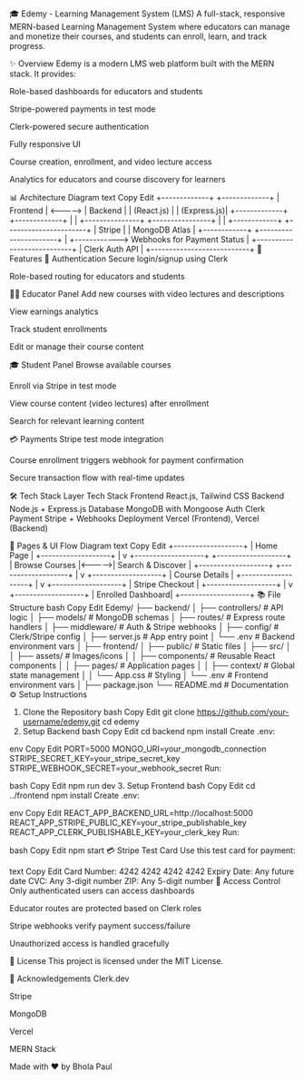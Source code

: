 🎓 Edemy - Learning Management System (LMS)
A full-stack, responsive MERN-based Learning Management System where educators can manage and monetize their courses, and students can enroll, learn, and track progress.

✨ Overview
Edemy is a modern LMS web platform built with the MERN stack. It provides:

Role-based dashboards for educators and students

Stripe-powered payments in test mode

Clerk-powered secure authentication

Fully responsive UI

Course creation, enrollment, and video lecture access

Analytics for educators and course discovery for learners

📊 Architecture Diagram
text
Copy
Edit
              +-------------+          +-------------+
              |   Frontend  |  <-----> |   Backend   |
              |  (React.js) |          | (Express.js)|
              +-------------+          +-------------+
                     |                        |
     +---------------+                        +----------------+
     |                                                        |
+------------+                                    +----------------------+
|   Stripe   |                                    |     MongoDB Atlas     |
+------------+                                    +----------------------+
     |
     +------------>  Webhooks for Payment Status
                     |
         +---------------------------+
         |       Clerk Auth API      |
         +---------------------------+
🚀 Features
🔐 Authentication
Secure login/signup using Clerk

Role-based routing for educators and students

🧑‍🏫 Educator Panel
Add new courses with video lectures and descriptions

View earnings analytics

Track student enrollments

Edit or manage their course content

🎓 Student Panel
Browse available courses

Enroll via Stripe in test mode

View course content (video lectures) after enrollment

Search for relevant learning content

💳 Payments
Stripe test mode integration

Course enrollment triggers webhook for payment confirmation

Secure transaction flow with real-time updates

🛠️ Tech Stack
Layer	Tech Stack
Frontend	React.js, Tailwind CSS
Backend	Node.js + Express.js
Database	MongoDB with Mongoose
Auth	Clerk
Payment	Stripe + Webhooks
Deployment	Vercel (Frontend), Vercel (Backend)

🧾 Pages & UI Flow Diagram
text
Copy
Edit
+-------------------+
|   Home Page       |
+-------------------+
         |
         v
+-------------------+       +-------------------+
| Browse Courses    |<----->| Search & Discover |
+-------------------+       +-------------------+
         |
         v
+-------------------+
| Course Details     |
+-------------------+
         |
         v
+-------------------+
| Stripe Checkout   |
+-------------------+
         |
         v
+-------------------+
| Enrolled Dashboard|
+-------------------+
📚 File Structure
bash
Copy
Edit
Edemy/
├── backend/
│   ├── controllers/        # API logic
│   ├── models/             # MongoDB schemas
│   ├── routes/             # Express route handlers
│   ├── middleware/         # Auth & Stripe webhooks
│   ├── config/             # Clerk/Stripe config
│   ├── server.js           # App entry point
│   └── .env                # Backend environment vars
│
├── frontend/
│   ├── public/             # Static files
│   ├── src/
│   │   ├── assets/         # Images/icons
│   │   ├── components/     # Reusable React components
│   │   ├── pages/          # Application pages
│   │   ├── context/        # Global state management
│   │   └── App.css         # Styling
│   └── .env                # Frontend environment vars
│
├── package.json
└── README.md               # Documentation
⚙️ Setup Instructions
1. Clone the Repository
bash
Copy
Edit
git clone https://github.com/your-username/edemy.git
cd edemy
2. Setup Backend
bash
Copy
Edit
cd backend
npm install
Create .env:

env
Copy
Edit
PORT=5000
MONGO_URI=your_mongodb_connection
STRIPE_SECRET_KEY=your_stripe_secret_key
STRIPE_WEBHOOK_SECRET=your_webhook_secret
Run:

bash
Copy
Edit
npm run dev
3. Setup Frontend
bash
Copy
Edit
cd ../frontend
npm install
Create .env:

env
Copy
Edit
REACT_APP_BACKEND_URL=http://localhost:5000
REACT_APP_STRIPE_PUBLIC_KEY=your_stripe_publishable_key
REACT_APP_CLERK_PUBLISHABLE_KEY=your_clerk_key
Run:

bash
Copy
Edit
npm start
💳 Stripe Test Card
Use this test card for payment:

text
Copy
Edit
Card Number: 4242 4242 4242 4242
Expiry Date: Any future date
CVC: Any 3-digit number
ZIP: Any 5-digit number
🚫 Access Control
Only authenticated users can access dashboards

Educator routes are protected based on Clerk roles

Stripe webhooks verify payment success/failure

Unauthorized access is handled gracefully

💼 License
This project is licensed under the MIT License.

🙌 Acknowledgements
Clerk.dev

Stripe

MongoDB

Vercel

MERN Stack

Made with ❤️ by Bhola Paul
